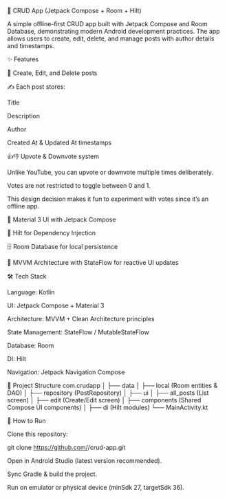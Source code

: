 📱 CRUD App (Jetpack Compose + Room + Hilt)

A simple offline-first CRUD app built with Jetpack Compose and Room Database, demonstrating modern Android development practices.
The app allows users to create, edit, delete, and manage posts with author details and timestamps.

✨ Features

📝 Create, Edit, and Delete posts

✍️ Each post stores:

Title

Description

Author

Created At & Updated At timestamps

👍👎 Upvote & Downvote system

Unlike YouTube, you can upvote or downvote multiple times deliberately.

Votes are not restricted to toggle between 0 and 1.

This design decision makes it fun to experiment with votes since it’s an offline app.

🎨 Material 3 UI with Jetpack Compose

💉 Hilt for Dependency Injection

🗄️ Room Database for local persistence

🚀 MVVM Architecture with StateFlow for reactive UI updates

🛠️ Tech Stack

Language: Kotlin

UI: Jetpack Compose + Material 3

Architecture: MVVM + Clean Architecture principles

State Management: StateFlow / MutableStateFlow

Database: Room

DI: Hilt

Navigation: Jetpack Navigation Compose

📂 Project Structure
com.crudapp
│
├── data
│   ├── local (Room entities & DAO)
│   ├── repository (PostRepository)
│
├── ui
│   ├── all_posts (List screen)
│   ├── edit (Create/Edit screen)
│   ├── components (Shared Compose UI components)
│
├── di (Hilt modules)
└── MainActivity.kt

🚀 How to Run

Clone this repository:

git clone https://github.com/<your-username>/crud-app.git


Open in Android Studio (latest version recommended).

Sync Gradle & build the project.

Run on emulator or physical device (minSdk 27, targetSdk 36).
